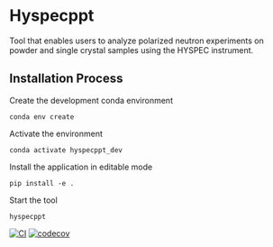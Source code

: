 
Hyspecppt
==========

Tool that enables users to analyze polarized neutron experiments on powder and single crystal samples using the HYSPEC instrument.

## Installation Process

Create the development conda environment

`conda env create`

Activate the environment

`conda activate hyspecppt_dev`

Install the application in editable mode

`pip install -e .`

Start the tool

`hyspecppt`


[![CI](https://github.com/neutrons/hyspecppt/actions/workflows/unittest.yml/badge.svg?branch=next)](https://github.com/neutrons/hyspecppt/actions/workflows/unittest.yml)
[![codecov](https://codecov.io/gh/neutrons/hyspecppt/graph/badge.svg?token=GAQE3SS0HJ)](https://codecov.io/gh/neutrons/hyspecppt)
